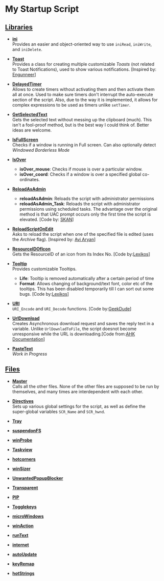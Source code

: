 # My Startup Script

## [Libraries](Lib)

* **[ini](Lib\ini.ahk)**  
Provides an easier and object-oriented way to use `iniRead`, `iniWrite`, and `iniDelete`.

* **[Toast](Lib\Toast.ahk)**  
Provides a class for creating multiple customizable _Toasts_ (not related to Toast Notifications), used to show various notifications.  [Inspired by: [Engunneer](https://autohotkey.com/board/topic/21510-toaster-popups/#entry140824)]

* **[DelayedTimer](Lib\DelayedTimer.ahk)**  
Allows to create timers without activating them and then activate them all at once. Used to make sure timers don't interrupt the auto-execute section of the script. Also, due to the way it is implemented, it allows for complex expressions to be used as  timers unlike `setTimer`.

* **[GetSelectedText](Lib\getSelectedText.ahk)**  
Gets the selected text without messing up the clipboard (much). This isn't a fool-proof method, but is the best way I could think of. Better ideas are welcome.

* **[IsFullScreen](Lib\isFullScreen.ahk)**  
Checks if a window is running in Full screen. Can also optionally detect _Windowed Borderless Mode_

* **[IsOver](Lib\isOver.ahk)**  
    * **isOver_mouse**: Checks if mouse is over a particular window.
    * **isOver_coord**: Checks if a window is over a specified global co-ordinates.

* **[ReloadAsAdmin](Lib\reloadAsAdmin.ahk)**  
    * **reloadAsAdmin**: Reloads the script with administrator permissions
    * **reloadAsAdmin_Task**: Reloads the script with administrator permissions using scheduled tasks. The advantage over the original method is that UAC prompt occurs only the first time the script is elevated. [Code by: [SKAN](http://ahkscript.org/boards/viewtopic.php?t=4334)]

* **[ReloadScriptOnEdit](Lib\ReloadScriptOnEdit.ahk)**  
Asks to reload the script when one of the specified file is edited (uses the _Archive_ flag). [Inspired by: [Avi Aryan](avi-aryan.github.com/ahk/functions/ahkini.html)]

* **[ResourceIDOfIcon](Lib\ResourceIDOfIcon.ahk)**  
Gets the ResourceID of an icon from its Index No. [Code by:[Lexikos](//autohotkey.com/board/topic/27668-how-to-get-the-icon-group-number/?p=177730)]

* **[Tooltip](Lib\Tooltip.ahk)**  
Provides customizable Tooltips.
    * **Life**: Tooltip is removed automatically after a certain period of time
    * **Format**: Allows changing of background/text font, color etc of the tooltips. This has been disabled temporarily till I can sort out some bugs. [Code by:[Lexikos](https://autohotkey.com/boards/viewtopic.php?t=4777)]

* **[URI](Lib\URI.ahk)**  
`URI_Encode` and `URI_Decode` functions. [Code by:[GeekDude](http://goo.gl/0a0iJq)]

* **[UrlDownload](Lib\urlDownload.ahk)**  
Creates Asynchronous download request and saves the reply text in a variable. Unlike `UrlDownladToFile`, the script doesnot become unresponsive while the URL is downloading.[Code from:[AHK Documentation](https://autohotkey.com/docs/commands/URLDownloadToFile.htm#Examples)]

* **[PasteText](Lib\pasteText.ahk)**  
_Work in Progress_

## [Files](..\master)

* **[Master](Master.ahk)**  
Calls all the other files. None of the other files are supposed to be run by themselves, and many times are interdependent with each other.

* **[Directives](Directives.ahk)**  
Sets up various global settings for the script, as well as define the super-global variables `SCR_Name` and `SCR_hwnd`.

* **[Tray](Tray.ahk)**  

* **[suspendonFS](suspendonFS.ahk)**  

* **[winProbe](winProbe.ahk)**  

* **[Taskview](Taskview.ahk)**  

* **[hotcorners](hotcorners.ahk)**  

* **[winSizer](winSizer.ahk)**  

* **[UnwantedPopupBlocker](UnwantedPopupBlocker.ahk)**  

* **[Transparent](Transparent.ahk)**  

* **[PIP](PIP.ahk)**  

* **[Togglekeys](Togglekeys.ahk)**  

* **[microWindows](microWindows.ahk)**  

* **[winAction](winAction.ahk)**  

* **[runText](runText.ahk)**  

* **[internet](internet.ahk)**  

* **[autoUpdate](autoUpdate.ahk)**  

* **[keyRemap](keyRemap.ahk)**  

* **[hotStrings](hotStrings.ahk)**  
